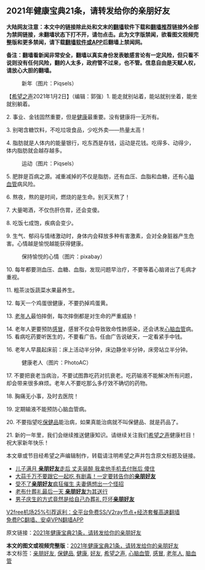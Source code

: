  <h2>2021年健康宝典21条，请转发给你的亲朋好友</h2> <p class="notice"><b>大陆网友注意：本文中的链接除此处和文末的<a href="https://github.com/bannedbook/fanqiang" >翻墙</a>软件下载和<a href="https://github.com/killgcd/justmysocks/blob/master/README.md">翻墙推荐</a>链接外全部为禁网链接，未翻墙状态下打不开，请勿点击。此为文字版禁闻，欲看图文视频完整版和更多禁闻，请下载<a href="https://github.com/bannedbook/fanqiang">翻墙软件或APP</a>后翻墙上禁闻网。</p><p>备注：翻墙看新闻非常安全，翻墙以真实身份发表敏感言论有一定风险，但只看不说则没有任何风险，翻的人太多，政府管不过来，也不管。信息自由是天赋人权，请放心大胆的翻墙。</b></p>  <div class="entry"> <figure> <p><figcaption>新年（图片：Piqsels）</figcaption></figure> <p>【<span class='wp_keywordlink_affiliate'><a href="https://www.soundofhope.org" title="希望之声" target="_blank">希望之声</a></span>2021年1月2日】（编辑：郭强）1. 能走就别站着，能站就别坐着，能坐就别躺着。</p> <p>2. 事业、金钱固然重要，但是<a href="https://www.bannedbook.org/bnews/tag/%e5%81%a5%e5%ba%b7/" class="st_tag internal_tag" rel="tag" title="标签 健康 下的日志">健康</a>最重要。没有健康将一无所有。</p> <p>3. 别喝含糖饮料，不吃垃圾食品，少吃外卖——热量太高！</p> <p>4. 脂肪就是人体内的能量银行，吃东西是存钱，运动是花钱。吃得多、动得少，体内脂肪就会越存越多。</p> <figure><figcaption>运动（图片：Piqsels）</figcaption></figure> <p>5. 肥胖是百病之源。减重减掉的不仅是脂肪，还有血压、血脂和血糖，还有心<a href="https://www.bannedbook.org/bnews/tag/%E8%84%91%E8%A1%80%E7%AE%A1/" class="st_tag internal_tag" rel="tag" title="标签 脑血管 下的日志">脑血管</a>病风险。</p> <p>6. 熬夜，熬的是时间，燃烧的是生命。别天天熬了！</p> <p>7. 大量喝酒，不仅伤肝伤胃，还会变傻。</p>  <p>8. 吃饭七成饱，疾病会变少。</p> <p>9. 生气、郁闷与情绪激动时，身体内会释放多种有害激素，会对全身脏器产生危害。心情越是愉悦越能获得健康。</p> <figure><figcaption>保持愉悦的心情（图片：pixabay）</figcaption></figure> <p>10. 每年都要测血压、血糖、血脂，发现问题早治疗，不要等着心脑肾出了毛病才重视。</p> <p>11. 粗茶淡饭蔬菜水果最养生。</p> <p>12. 每天一个鸡蛋很健康，不要扔掉鸡蛋黄。</p> <p>13. <a href="https://www.bannedbook.org/bnews/tag/%E8%80%81%E5%B9%B4%E4%BA%BA/" class="st_tag internal_tag" rel="tag" title="标签 老年人 下的日志">老年人</a>最怕摔倒，每次摔倒都是对生命的严重威胁！</p> <p>14. 老年人更要预防<a href="https://www.bannedbook.org/bnews/tag/%E6%84%9F%E5%86%92/" class="st_tag internal_tag" rel="tag" title="标签 感冒 下的日志">感冒</a>，感冒不仅会导致致命性肺感染，还会诱发<a href="https://www.bannedbook.org/bnews/tag/%E5%BF%83%E8%84%91%E8%A1%80%E7%AE%A1/" class="st_tag internal_tag" rel="tag" title="标签 心脑血管 下的日志">心脑血管</a>病。15. 看病吃药要听医生的，不要看广告。任由广告说破天，一定看紧手中钱。</p>  <p>16. 老年人早晨起床前：床上活动半分钟，床边静坐半分钟，床旁站立半分钟。</p> <figure><figcaption>健康老人（图片：PhotoAC）</figcaption></figure> <p>17. 不要把衰老当病治，不要试图靠吃药对抗衰老。吃药输液不能解决所有问题，却会带来很多麻烦。老年人不要吃那么多疗效不确切的药物。</p> <p>18. 胸痛无小事，及时去医院！</p> <p>19. 定期输液不能预防心脑血管病。</p> <p>20. 不要指望吃<a href="https://www.bannedbook.org/bnews/tag/%E4%BF%9D%E5%81%A5%E5%93%81/" class="st_tag internal_tag" rel="tag" title="标签 保健品 下的日志">保健品</a>能治病，如果真能治病就不叫保健品、就是药品了。</p> <p>21. 新的一年里，我们会继续推送健康知识。请继续关注我们<a href="https://www.bannedbook.org/bnews/tag/%e5%b8%8c%e6%9c%9b%e4%b9%8b%e5%a3%b0/" class="st_tag internal_tag" rel="tag" title="标签 希望之声 下的日志">希望之声</a>健康栏目！祝大家新年快乐！</p> <p>本文章或节目经希望之声编辑制作，转载请注明希望之声并包含原文标题及链接。</p>  <ul class='op-related-articles' title='相关阅读'> <li><a href='https://www.bannedbook.org/bnews/lifebaike/20190217/1082099.html' target='_blank'>儿子满月 <b>亲朋好友</b>走后 丈夫装醉 我拿他手机去付账后 傻住</a></li> <li><a href='https://www.bannedbook.org/bnews/lifebaike/20190202/1074212.html' target='_blank'>大蒜千万不要跟它一起吃 有剧毒！一定要转告你的<b>亲朋好友</b></a></li> <li><a href='https://www.bannedbook.org/bnews/funmedia/20190118/1066125.html' target='_blank'>受不了<b>亲朋好友</b>疯狂催生 夫妻俩想出一个怪招</a></li> <li><a href='https://www.bannedbook.org/bnews/worldnews/usa/20181207/1043212.html' target='_blank'>老布什葬礼最后一天 <b>亲朋好友</b>为其送行</a></li> <li><a href='https://www.bannedbook.org/bnews/funmedia/20181127/1037616.html' target='_blank'>男子庆生的方式竟然是给自己办葬礼 吓坏<b>亲朋好友</b></a></li> </ul> <p class="texttj"> <a href="https://github.com/bannedbook/fanqiang/wiki/V2ray%E6%9C%BA%E5%9C%BA" target="_blank">V2free机场25%引荐返利：全平台免费SS/V2ray节点+经济套餐高速翻墙</a><br/> <a href="https://github.com/bannedbook/fanqiang/wiki/%E7%A6%81%E9%97%BB%E7%BD%91%E5%AE%89%E5%8D%93%E7%BF%BB%E5%A2%99%E6%96%B0%E9%97%BBAPP" target="_blank">免费PC翻墙、安卓VPN翻墙APP</a></p><p>原文链接：<a class="src_link"  href="https://www.soundofhope.org/post/459431" target="_blank">2021年健康宝典21条，请转发给你的亲朋好友</a></p><a name='sharetosocial'></a>       <div><b>本文的图文或视频完整版</b>：<a href='https://www.bannedbook.org/bnews/comments/20210102/1459769.html'>2021年健康宝典21条，请转发给你的亲朋好友</a></div>  </div><!--END ENTRY--> <div class="postfooter"> <div>本文标签：<a href="https://www.bannedbook.org/bnews/tag/%E4%BA%B2%E6%9C%8B%E5%A5%BD%E5%8F%8B/" rel="tag">亲朋好友</a>, <a href="https://www.bannedbook.org/bnews/tag/%E4%BF%9D%E5%81%A5%E5%93%81/" rel="tag">保健品</a>, <a href="https://www.bannedbook.org/bnews/tag/%e5%81%a5%e5%ba%b7/" rel="tag">健康</a>, <a href="https://www.bannedbook.org/bnews/tag/%E5%A5%BD%E5%8F%8B/" rel="tag">好友</a>, <a href="https://www.bannedbook.org/bnews/tag/%e5%b8%8c%e6%9c%9b%e4%b9%8b%e5%a3%b0/" rel="tag">希望之声</a>, <a href="https://www.bannedbook.org/bnews/tag/%E5%BF%83%E8%84%91%E8%A1%80%E7%AE%A1/" rel="tag">心脑血管</a>, <a href="https://www.bannedbook.org/bnews/tag/%E6%84%9F%E5%86%92/" rel="tag">感冒</a>, <a href="https://www.bannedbook.org/bnews/tag/%E8%80%81%E5%B9%B4%E4%BA%BA/" rel="tag">老年人</a>, <a href="https://www.bannedbook.org/bnews/tag/%E8%84%91%E8%A1%80%E7%AE%A1/" rel="tag">脑血管</a></div>  </div><!--END POSTFOOTER--> 